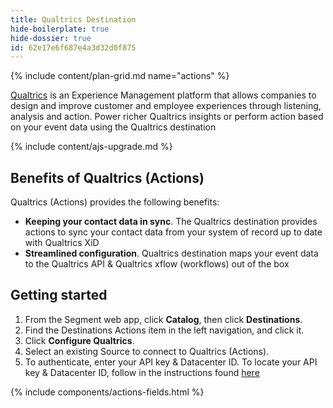 ```yaml
---
title: Qualtrics Destination
hide-boilerplate: true
hide-dossier: true
id: 62e17e6f687e4a3d32d0f875
---
```


<!-- This template is meant for Actions-based destinations that do not have an existing Classic or non-Actions-based version. For Actions Destinations that are a new version of a classic destination, see the doc-template-update.md template. -->

{% include content/plan-grid.md name="actions" %}

<!-- Include a brief description of the destination here, along with a link to your website. -->

[Qualtrics](https://qualtrics.com) is an Experience Management platform that allows companies to design and improve customer and employee experiences through listening, analysis and action. Power richer Qualtrics insights or perform action based on your event data using the Qualtrics destination

<!-- This include describes the requirement of A.js 2.0 or higher for Actions compatibility, and is required if your destination has a web component. -->

{% include content/ajs-upgrade.md %}

<!-- In the section below, explain the value of this actions-based destination. If you don't have a classic version of the destination, remove this section. -->

## Benefits of Qualtrics (Actions)

Qualtrics (Actions) provides the following benefits:

- **Keeping your contact data in sync**. The Qualtrics destination provides actions to sync your contact data from your system of record up to date with Qualtrics XiD
- **Streamlined configuration**. Qualtrics destination maps your event data to the Qualtrics API & Qualtrics xflow (workflows) out of the box

<!-- The section below explains how to enable and configure the destination. Include any configuration steps not captured below. For example, obtaining an API key from your platform and any configuration steps required to connect to the destination. -->

## Getting started

1. From the Segment web app, click **Catalog**, then click **Destinations**.
2. Find the Destinations Actions item in the left navigation, and click it.
3. Click **Configure Qualtrics**.
4. Select an existing Source to connect to Qualtrics (Actions).
5. To authenticate, enter your API key & Datacenter ID. To locate your API key & Datacenter ID, follow in the instructions found [here](https://api.qualtrics.com/ZG9jOjg3NjYzNQ-finding-your-qualtrics-i-ds)

<!-- The line below renders a table of connection settings (if applicable), Pre-built Mappings, and available actions. -->

{% include components/actions-fields.html %}

<!--
Additional Context

Include additional information that you think will be useful to the user here. For information that is specific to an individual mapping, please add that as a comment so that the Segment docs team can include it in the auto-generated content for that mapping.
-->
